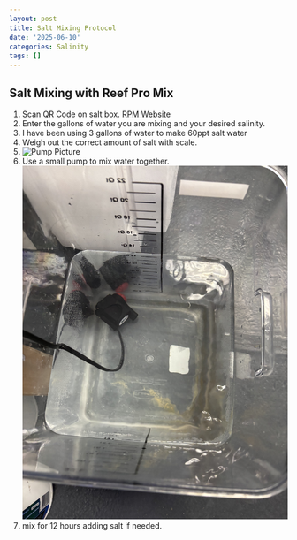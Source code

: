 ```yaml
---
layout: post
title: Salt Mixing Protocol 
date: '2025-06-10'
categories: Salinity
tags: []
---
```


## Salt Mixing with Reef Pro Mix
1. Scan QR Code on salt box.
[RPM Website](https://fritzaquatics.com/products/fritz-rpm-reef-pro-mix)
2. Enter the gallons of water you are mixing and your desired salinity. 
3. I have been using 3 gallons of water to make 60ppt salt water
4. Weigh out the correct amount of salt with scale.
5. ![Pump Picture](https://github.com/Thatcher513/TJW_Lab_Notebook/blob/master/images/IMG_5628.jpg)
6. Use a small pump to mix water together.
![Mixing Picture](https://github.com/Thatcher513/TJW_Lab_Notebook/blob/master/images/IMG_5629.jpg)
7. mix for 12 hours adding salt if needed.